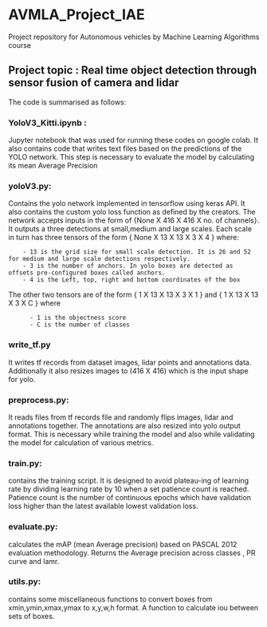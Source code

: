 # AVMLA_Project_IAE
Project repository for Autonomous vehicles by Machine Learning Algorithms course

## **Project topic : Real time object detection through sensor fusion of camera and lidar**

The code is summarised as follows:
### YoloV3_Kitti.ipynb :
  Jupyter notebook that was used for running these codes on google colab. It also contains code that writes text files based on the predictions of the YOLO network. This step is necessary to evaluate the model by calculating its mean Average Precision

### yoloV3.py:
  Contains the yolo network implemented in tensorflow using keras API. It also contains the custom yolo loss function as defined by the creators. The network accepts inputs in the form of {None X 416 X 416 X no. of channels}. It outputs a three detections at small,medium and large scales. Each scale in turn has three tensors of the form { None X 13 X 13 X 3 X 4 } 
  where:
  
        - 13 is the grid size for small scale detection. It is 26 and 52 for medium and large scale detections respectively.
        - 3 is the number of anchors. In yolo boxes are detected as offsets pre-configured boxes called anchors.
        - 4 is the Left, top, right and bottom coordinates of the box
        
   The other two tensors are of the form { 1 X 13 X 13 X 3 X 1 } and { 1 X 13 X 13 X 3 X C }
    where 
    
          - 1 is the objectness score
          - C is the number of classes
### write_tf.py
  It writes tf records from dataset images, lidar points and annotations data. Additionally it also resizes images to (416 X 416) which is the input shape for yolo.
  
### preprocess.py:
  It reads files from tf records file and randomly flips images, lidar and annotations together. The annotations are also resized into yolo output format. This is necessary while training the model and also while validating the model for calculation of various metrics.
          
### train.py: 
   contains the training script. It is designed to avoid plateau-ing of learning rate by dividing learning rate by 10 when a set patience count is reached. Patience count is the number of continuous epochs which have validation loss higher than the latest available lowest validation loss. 

### evaluate.py:
  calculates the mAP (mean Average precision) based on PASCAL 2012 evaluation methodology. Returns the Average precision across classes , PR curve and lamr.
   
### utils.py:
  contains some miscellaneous functions to convert boxes from xmin,ymin,xmax,ymax to x,y,w,h format. A function to calculate iou between sets of boxes. 
 
